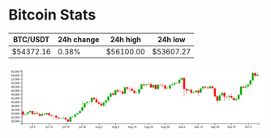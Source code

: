 # Bitcoin Stats

BTC/USDT|24h change|24h high|24h low|
|---|---|---|---|
|$54372.16|0.38%|$56100.00|$53607.27|

<img src="./chart.svg">
